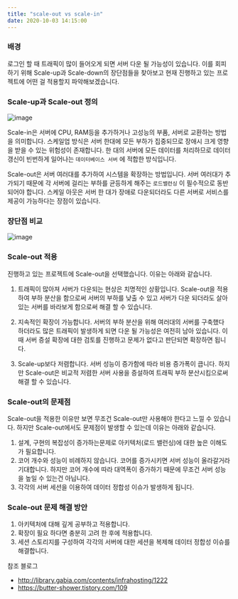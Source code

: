 ```yaml
---
title: "scale-out vs scale-in"
date: 2020-10-03 14:15:00 
---
```


### 배경

로그인 할 때 트래픽이 많이 들어오게 되면 서버 다운 될 가능성이 있습니다. 이를 회피 하기 위해 Scale-up과 Scale-down의 장단점들을 찾아보고
현재 진행하고 있는 프로젝트에 어떤 걸 적용할지 파악해보겠습니다.

### Scale-up과 Scale-out 정의

![image](https://user-images.githubusercontent.com/33123391/94989760-0ae48c80-05b2-11eb-889d-ac8d1f1b4eef.png)

Scale-in은 서버에 CPU, RAM등을 추가하거나 고성능의 부품, 서버로 교환하는 방법을 의미합니다. 스케일업 방식은 서버 한대에 모든 부하가 집중되므로 장애시 크게 영향을 받을 수 있는 위험성이 존재합니다. 
한 대의 서버에 모든 데이터를 처리하므로 데이터 갱신이 빈번하게 일어나는 `데이터베이스 서버` 에 적합한 방식입니다.

Scale-out은 서버 여러대를 추가하여 시스템을 확장하는 방법입니다. 서버 여러대가 추가되기 때문에 각 서버에 걸리는 부하를 균등하게 해주는 `로드밸런싱` 이 필수적으로 동반되어야 합니다.
스케일 아웃은 서버 한 대가 장애로 다운되더라도 다른 서버로 서비스를 제공이 가능하다는 장점이 있습니다. 

### 장단점 비교
![image](https://user-images.githubusercontent.com/33123391/94989793-51d28200-05b2-11eb-9901-bb80a4e153cc.png)


### Scale-out 적용

진행하고 있는 프로젝트에 Scale-out을 선택했습니다. 이유는 아래와 같습니다.
1. 트래픽이 많아져 서버가 다운되는 현상은 치명적인 상황입니다. Scale-out을 적용하여 부하 분산을 함으로써 서버의 부하를 낮출 수 있고
서버가 다운 되더라도 살아있는 서버를 바라보게 함으로써 해결 할 수 있습니다.

2. 지속적인 확장이 가능합니다. 서버의 부하 분산을 위해 여러대의 서버를 구축했다 하더라도 많은 트래픽이 발생하게 되면 다운 될 가능성은 여전히 남아 있습니다.
이때 서버 증설 확장에 대한 검토를 진행하고 문제가 없다고 판단되면 확장하면 됩니다. 

3. Scale-up보다 저렴합니다. 서버 성능이 증가함에 따라 비용 증가폭이 큽니다. 하지만 Scale-out은 비교적 저렴한 서버 사용을 증설하여 
트래픽 부하 분산시킴으로써 해결 할 수 있습니다.

### Scale-out의 문제점
Scale-out을 적용한 이유만 보면 무조건 Scale-out만 사용해야 한다고 느낄 수 있습니다. 하지만 Scale-out에서도 문제점이 발생할 수 있는데 이유는 아래와 같습니다.
1. 설계, 구현의 복잡성이 증가하는문제로 아키텍처(로드 밸런싱)에 대한 높은 이해도가 필요합니다.
2. 코어 개수와 성능이 비례하지 않습니다. 코어를 증가시키면 서버 성능이 올라갈거라 기대합니다. 하지만 코어 개수에 따라 대역폭이 증가하기 때문에
 무조건 서버 성능을 높일 수 있는건 아닙니다.
3. 각각의 서버 세션을 이용하여 데이터 정합성 이슈가 발생하게 됩니다.

### Scale-out 문제 해결 방안
1. 아키텍처에 대해 깊게 공부하고 적용합니다.
2. 확장이 필요 하다면 충분히 고려 한 후에 적용합니다.
3. 세션 스토리지를 구성하여 각각의 서버에 대한 세션을 복제해 데이터 정합성 이슈를 해결합니다. 

참조 블로그
* http://library.gabia.com/contents/infrahosting/1222
* https://butter-shower.tistory.com/109